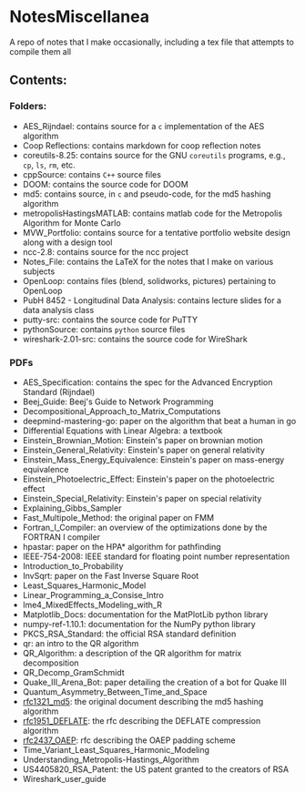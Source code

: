 # NotesMiscellanea
A repo of notes that I make occasionally, including a tex file that attempts to compile them all

## Contents:
### Folders:
- AES_Rijndael: contains source for a `c` implementation of the AES algorithm
- Coop Reflections: contains markdown for coop reflection notes 
- coreutils-8.25: contains source for the GNU `coreutils` programs, e.g., `cp`, `ls`, `rm`, etc.
- cppSource: contains `C++` source files 
- DOOM: contains the source code for DOOM 
- md5: contains source, in `c` and pseudo-code, for the md5 hashing algorithm
- metropolisHastingsMATLAB: contains matlab code for the Metropolis Algorithm for Monte Carlo 
- MVW_Portfolio: contains source for a tentative portfolio website design along with a design tool 
- ncc-2.8: contains source for the ncc project
- Notes_File: contains the LaTeX for the notes that I make on various subjects 
- OpenLoop: contains files (blend, solidworks, pictures) pertaining to OpenLoop 
- PubH 8452 - Longitudinal Data Analysis: contains lecture slides for a data analysis class 
- putty-src: contains the source code for PuTTY 
- pythonSource: contains `python` source files 
- wireshark-2.01-src: contains the source code for WireShark

### PDFs
- AES_Specification: contains the spec for the Advanced Encryption Standard (Rijndael)
- Beej_Guide: Beej's Guide to Network Programming 
- Decompositional_Approach_to_Matrix_Computations 
- deepmind-mastering-go: paper on the algorithm that beat a human in go 
- Differential Equations with Linear Algebra: a textbook
- Einstein_Brownian_Motion: Einstein's paper on brownian motion  
- Einstein_General_Relativity: Einstein's paper on general relativity
- Einstein_Mass_Energy_Equivalence: Einstein's paper on mass-energy equivalence
- Einstein_Photoelectric_Effect: Einstein's paper on the photoelectric effect 
- Einstein_Special_Relativity: Einstein's paper on special relativity
- Explaining_Gibbs_Sampler 
- Fast_Multipole_Method: the original paper on FMM 
- Fortran_I_Compiler: an overview of the optimizations done by the FORTRAN I compiler
- hpastar: paper on the HPA* algorithm for pathfinding
- IEEE-754-2008: IEEE standard for floating point number representation
- Introduction_to_Probability 
- InvSqrt: paper on the Fast Inverse Square Root
- Least_Squares_Harmonic_Model
- Linear_Programming_a_Consise_Intro
- lme4_MixedEffects_Modeling_with_R
- Matplotlib_Docs: documentation for the MatPlotLib python library
- numpy-ref-1.10.1: documentation for the NumPy python library
- PKCS_RSA_Standard: the official RSA standard definition 
- qr: an intro to the QR algorithm
- QR_Algorithm: a description of the QR algorithm for matrix decomposition
- QR_Decomp_GramSchmidt
- Quake_III_Arena_Bot: paper detailing the creation of a bot for Quake III 
- Quantum_Asymmetry_Between_Time_and_Space
- [rfc1321_md5](https://www.tools.ietf.org/html/rfc1321): the original document describing the md5 hashing algorithm 
- [rfc1951_DEFLATE](https://www.tools.ietf.org/html/rfc1951): the rfc describing the DEFLATE compression algorithm
- [rfc2437_OAEP](https://www.tools.ietf.org/html/rfc2437): rfc describing the OAEP padding scheme
- Time_Variant_Least_Squares_Harmonic_Modeling
- Understanding_Metropolis-Hastings_Algorithm
- US4405820_RSA_Patent: the US patent granted to the creators of RSA 
- Wireshark_user_guide
